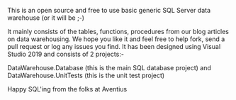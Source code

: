 This is an open source and free to use basic generic SQL Server data warehouse (or it will be ;-)

It mainly consists of the tables, functions, procedures from our blog articles on data warehousing. We hope you like it and feel free to help fork, send a pull request or log any issues you find. It has been designed using Visual Studio 2019 and consists of 2 projects:-

DataWarehouse.Database (this is the main SQL database project) and DataWarehouse.UnitTests (this is the unit test project)

Happy SQL'ing from the folks at Aventius
